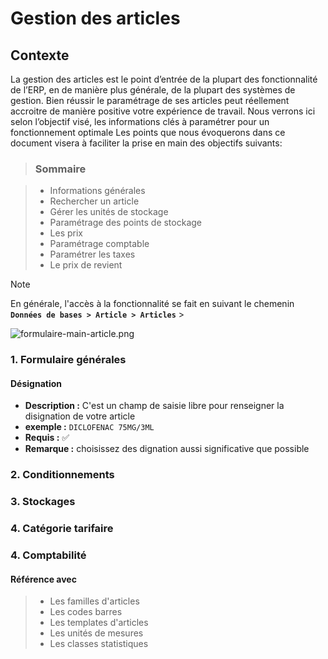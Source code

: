 # Gestion des articles

## Contexte

La gestion des articles est le point d’entrée de la plupart des fonctionnalité de l’ERP, en de manière plus générale, de la plupart des systèmes de gestion.
Bien réussir le paramétrage de ses articles peut réellement accroitre de manière positive votre expérience de travail. Nous verrons ici selon l’objectif visé, les informations clés à paramétrer pour un fonctionnement optimale
Les points que nous évoquerons dans ce document visera à faciliter la prise en main des objectifs suivants:

> ### Sommaire

> - Informations générales
> - Rechercher un article
> - Gérer les unités de stockage
> - Paramétrage des points de stockage
> - Les prix
> - Paramétrage comptable
> - Paramétrer les taxes
> - Le prix de revient

> [!NOTE]  
> En générale, l'accès à la fonctionnalité se fait en suivant le chemenin **`Données de bases > Article > Articles`** >

![formulaire-main-article.png](https://i.postimg.cc/FHbndQ18/formulaire-main-article.png)

### 1. Formulaire générales

#### **Désignation**

- **Description :** C'est un champ de saisie libre pour renseigner la disignation de votre article
- **exemple :** `DICLOFENAC 75MG/3ML`
- **Requis :** ✅
- **Remarque :** choisissez des dignation aussi significative que possible

### 2. Conditionnements

### 3. Stockages

### 4. Catégorie tarifaire

### 4. Comptabilité

#### Référence avec

> - Les familles d'articles
> - Les codes barres
> - Les templates d'articles
> - Les unités de mesures
> - Les classes statistiques
